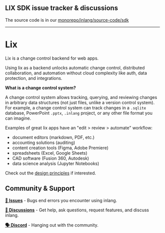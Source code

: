 ## LIX SDK issue tracker & discussions

The source code is in our [monorepo/inlang/source-code/sdk](https://github.com/opral/monorepo/tree/main/inlang/source-code/sdk)

---

# Lix 

Lix is a change control backend for web apps.

Using lix as a backend unlocks automatic change control, distributed collaboration, and automation without cloud complexity like auth, data protection, and integrations.  

**What is a change control system?**

A change control system allows tracking, querying, and reviewing changes in arbitrary data structures (not just files, unlike a version control system). For example, a change control system can track changes in a `.sqlite` database, PowerPoint `.pptx`, `.inlang` project, or any other file format you can imagine.

Examples of great lix apps have an "edit > review > automate" workflow:

- document editors (markdown, PDF, etc.)
- accounting solutions (auditing)
- content creation tools (Figma, Adobe Premiere)
- spreadsheets (Excel, Google Sheets)
- CAD software (Fusion 360, Autodesk)
- data science analysis (Jupyter Notebooks)

Check out the [design principles](./design-principles.md) if interested.

## Community & Support

**[🚩 Issues](https://github.com/opral/lix-sdk/issues)** - Bugs end errors you encounter using inlang.

**[💬 Discussions](https://github.com/opral/lix-sdk/discussions)** - Get help, ask questions, request features, and discuss inlang.

**[🗣️ Discord](https://discord.gg/gdMPPWy57R)** - Hanging out with the community.



